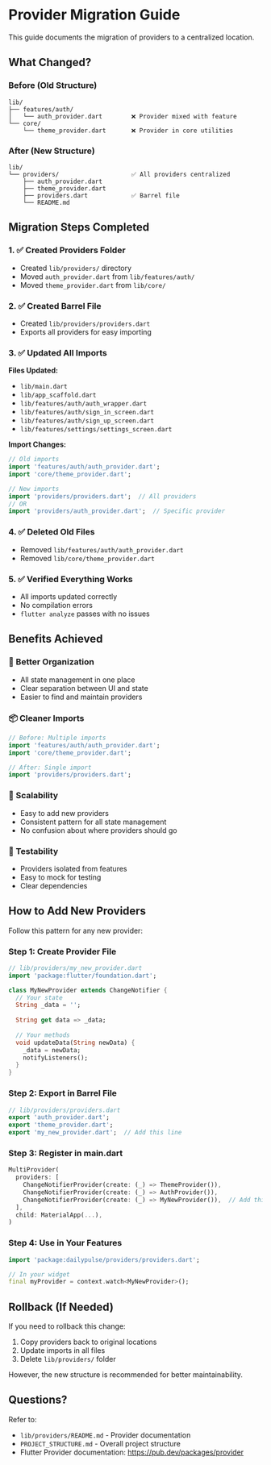 # Provider Migration Guide

This guide documents the migration of providers to a centralized location.

## What Changed?

### Before (Old Structure)
```
lib/
├── features/auth/
│   └── auth_provider.dart        ❌ Provider mixed with feature
└── core/
    └── theme_provider.dart       ❌ Provider in core utilities
```

### After (New Structure)
```
lib/
└── providers/                    ✅ All providers centralized
    ├── auth_provider.dart
    ├── theme_provider.dart
    ├── providers.dart            ✅ Barrel file
    └── README.md
```

## Migration Steps Completed

### 1. ✅ Created Providers Folder
- Created `lib/providers/` directory
- Moved `auth_provider.dart` from `lib/features/auth/`
- Moved `theme_provider.dart` from `lib/core/`

### 2. ✅ Created Barrel File
- Created `lib/providers/providers.dart`
- Exports all providers for easy importing

### 3. ✅ Updated All Imports

**Files Updated:**
- `lib/main.dart`
- `lib/app_scaffold.dart`
- `lib/features/auth/auth_wrapper.dart`
- `lib/features/auth/sign_in_screen.dart`
- `lib/features/auth/sign_up_screen.dart`
- `lib/features/settings/settings_screen.dart`

**Import Changes:**
```dart
// Old imports
import 'features/auth/auth_provider.dart';
import 'core/theme_provider.dart';

// New imports
import 'providers/providers.dart';  // All providers
// OR
import 'providers/auth_provider.dart';  // Specific provider
```

### 4. ✅ Deleted Old Files
- Removed `lib/features/auth/auth_provider.dart`
- Removed `lib/core/theme_provider.dart`

### 5. ✅ Verified Everything Works
- All imports updated correctly
- No compilation errors
- `flutter analyze` passes with no issues

## Benefits Achieved

### 🎯 Better Organization
- All state management in one place
- Clear separation between UI and state
- Easier to find and maintain providers

### 📦 Cleaner Imports
```dart
// Before: Multiple imports
import 'features/auth/auth_provider.dart';
import 'core/theme_provider.dart';

// After: Single import
import 'providers/providers.dart';
```

### 🚀 Scalability
- Easy to add new providers
- Consistent pattern for all state management
- No confusion about where providers should go

### 🧪 Testability
- Providers isolated from features
- Easy to mock for testing
- Clear dependencies

## How to Add New Providers

Follow this pattern for any new provider:

### Step 1: Create Provider File
```dart
// lib/providers/my_new_provider.dart
import 'package:flutter/foundation.dart';

class MyNewProvider extends ChangeNotifier {
  // Your state
  String _data = '';
  
  String get data => _data;
  
  // Your methods
  void updateData(String newData) {
    _data = newData;
    notifyListeners();
  }
}
```

### Step 2: Export in Barrel File
```dart
// lib/providers/providers.dart
export 'auth_provider.dart';
export 'theme_provider.dart';
export 'my_new_provider.dart';  // Add this line
```

### Step 3: Register in main.dart
```dart
MultiProvider(
  providers: [
    ChangeNotifierProvider(create: (_) => ThemeProvider()),
    ChangeNotifierProvider(create: (_) => AuthProvider()),
    ChangeNotifierProvider(create: (_) => MyNewProvider()),  // Add this
  ],
  child: MaterialApp(...),
)
```

### Step 4: Use in Your Features
```dart
import 'package:dailypulse/providers/providers.dart';

// In your widget
final myProvider = context.watch<MyNewProvider>();
```

## Rollback (If Needed)

If you need to rollback this change:

1. Copy providers back to original locations
2. Update imports in all files
3. Delete `lib/providers/` folder

However, the new structure is recommended for better maintainability.

## Questions?

Refer to:
- `lib/providers/README.md` - Provider documentation
- `PROJECT_STRUCTURE.md` - Overall project structure
- Flutter Provider documentation: https://pub.dev/packages/provider
